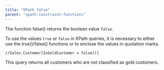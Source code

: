 ```yaml
---
title: "XPath false"
parent: "xpath-constraint-functions"
---
```

The function false() returns the boolean value `false`.

To use the values `true` or `false` in XPath queries, it is necessary to either use the true()/false() functions or to enclose the values in quotation marks.

```
//Sales.Customer[IsGoldCustomer = false()]

```

This query returns all customers who are not classified as gold customers.
